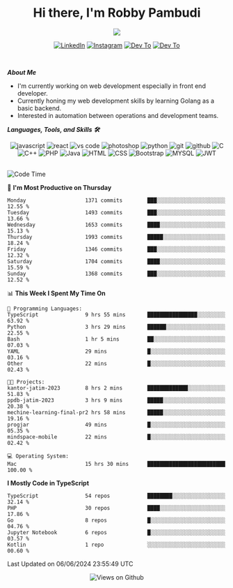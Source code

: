 <div align="center">
   <h1>Hi there, I'm Robby Pambudi </h1>

<img src="https://pronoun.cyou/x/y?subject=He&object=Him&height=20"> 
</div>

<p align='center'>
   <a href="https://www.linkedin.com/in/robbypambudi" target="_blank"><img src="https://img.shields.io/badge/LinkedIn-0077B5?style=for-the-badge&logo=linkedin&logoColor=white" alt="LinkedIn"></a>
   <a href="https://www.instagram.com/robbypambudi" target="_blank"><img src="https://img.shields.io/badge/Instagram-E4405F?style=for-the-badge&logo=instagram&logoColor=white" alt="Instagram"></a>
   <a href="https://dev.to/robbypambudi" target="_blank"><img src="https://img.shields.io/badge/dev.to-0A0A0A?style=for-the-badge&logo=dev.to&logoColor=white" alt="Dev To"></a>
   <a href="https://www.facebook.com/robbyulungpambudi" target="_blank"><img src="https://img.shields.io/badge/Facebook-1877F2?style=for-the-badge&logo=facebook&logoColor=white" alt="Dev To"></a>

</p> <p>
<br>
   
***About Me***
   
- I'm currently working on web development especially in front end developer.
- Currently honing my web development skills by learning Golang as a basic backend.
- Interested in automation between operations and development teams.
 
   
***Languages, Tools, and Skills 🛠***

   <div align="center">
   <img src="https://img.shields.io/badge/JavaScript-F7DF1E?style=for-the-badge&logo=javascript&logoColor=black" alt="javascript" />
      <img src="https://img.shields.io/badge/React-61DAFB?style=for-the-badge&logo=react&logoColor=black" alt="react" />
      <img src="https://img.shields.io/badge/vs%20code-007ACC?style=for-the-badge&logo=visual%20studio%20code&logoColor=white" alt="vs code" />
      <img src="https://img.shields.io/badge/adobe%20photoshop-31A8FF?style=for-the-badge&logo=adobe%20photoshop&logoColor=white" alt="photoshop" />
      <img src="https://img.shields.io/badge/python-3776AB?style=for-the-badge&logo=python&logoColor=white" alt="python" />
      <img src="https://img.shields.io/badge/Git-F05032?style=for-the-badge&logo=git&logoColor=white" alt="git" />
      <img src="https://img.shields.io/badge/GitHub-100000?style=for-the-badge&logo=github&logoColor=white" alt="github" />
      <img src="https://img.shields.io/badge/c-%2300599C.svg?style=for-the-badge&logo=c&logoColor=white" alt="C" />
      <img src="https://img.shields.io/badge/c++-%2300599C.svg?style=for-the-badge&logo=c%2B%2B&logoColor=white" alt="C++" />   
      <img src="https://img.shields.io/badge/PHP-777BB4?style=for-the-badge&logo=php&logoColor=white" alt="PHP" />
      <img src="https://img.shields.io/badge/Java-ED8B00?style=for-the-badge&logo=java&logoColor=white" alt="Java"/>
      <img src="https://img.shields.io/badge/HTML5-E34F26?style=for-the-badge&logo=html5&logoColor=white" alt="HTML" />
      <img src="https://img.shields.io/badge/CSS-239120?&style=for-the-badge&logo=css3&logoColor=white" alt ="CSS" />
      <img src="https://img.shields.io/badge/Bootstrap-563D7C?style=for-the-badge&logo=bootstrap&logoColor=white" alt="Bootstrap" />
      <img src="https://img.shields.io/badge/MySQL-00000F?style=for-the-badge&logo=mysql&logoColor=white" alt="MYSQL" />
      <img src="https://img.shields.io/badge/json%20web%20tokens-323330?style=for-the-badge&logo=json-web-tokens&logoColor=pink" alt="JWT" />
      
   </div><br>
   
<!--START_SECTION:waka-->
![Code Time](http://img.shields.io/badge/Code%20Time-1%2C311%20hrs%2048%20mins-blue)

📅 **I'm Most Productive on Thursday** 

```text
Monday                   1371 commits        ███░░░░░░░░░░░░░░░░░░░░░░   12.55 % 
Tuesday                  1493 commits        ███░░░░░░░░░░░░░░░░░░░░░░   13.66 % 
Wednesday                1653 commits        ████░░░░░░░░░░░░░░░░░░░░░   15.13 % 
Thursday                 1993 commits        █████░░░░░░░░░░░░░░░░░░░░   18.24 % 
Friday                   1346 commits        ███░░░░░░░░░░░░░░░░░░░░░░   12.32 % 
Saturday                 1704 commits        ████░░░░░░░░░░░░░░░░░░░░░   15.59 % 
Sunday                   1368 commits        ███░░░░░░░░░░░░░░░░░░░░░░   12.52 % 
```


📊 **This Week I Spent My Time On** 

```text
💬 Programming Languages: 
TypeScript               9 hrs 55 mins       ████████████████░░░░░░░░░   63.92 % 
Python                   3 hrs 29 mins       ██████░░░░░░░░░░░░░░░░░░░   22.55 % 
Bash                     1 hr 5 mins         ██░░░░░░░░░░░░░░░░░░░░░░░   07.03 % 
YAML                     29 mins             █░░░░░░░░░░░░░░░░░░░░░░░░   03.16 % 
Other                    22 mins             █░░░░░░░░░░░░░░░░░░░░░░░░   02.43 % 

🐱‍💻 Projects: 
kantor-jatim-2023        8 hrs 2 mins        █████████████░░░░░░░░░░░░   51.83 % 
ppdb-jatim-2023          3 hrs 9 mins        █████░░░░░░░░░░░░░░░░░░░░   20.38 % 
mechine-learning-final-pr2 hrs 58 mins       █████░░░░░░░░░░░░░░░░░░░░   19.16 % 
progjar                  49 mins             █░░░░░░░░░░░░░░░░░░░░░░░░   05.35 % 
mindspace-mobile         22 mins             █░░░░░░░░░░░░░░░░░░░░░░░░   02.42 % 

💻 Operating System: 
Mac                      15 hrs 30 mins      █████████████████████████   100.00 % 
```

**I Mostly Code in TypeScript** 

```text
TypeScript               54 repos            ████████░░░░░░░░░░░░░░░░░   32.14 % 
PHP                      30 repos            ████░░░░░░░░░░░░░░░░░░░░░   17.86 % 
Go                       8 repos             █░░░░░░░░░░░░░░░░░░░░░░░░   04.76 % 
Jupyter Notebook         6 repos             █░░░░░░░░░░░░░░░░░░░░░░░░   03.57 % 
Kotlin                   1 repo              ░░░░░░░░░░░░░░░░░░░░░░░░░   00.60 % 
```




 Last Updated on 06/06/2024 23:55:49 UTC
<!--END_SECTION:waka-->

<div align="center">
<img src="https://komarev.com/ghpvc/?username=robbypambudi&color=green" alt="Views on Github" />
</div>

